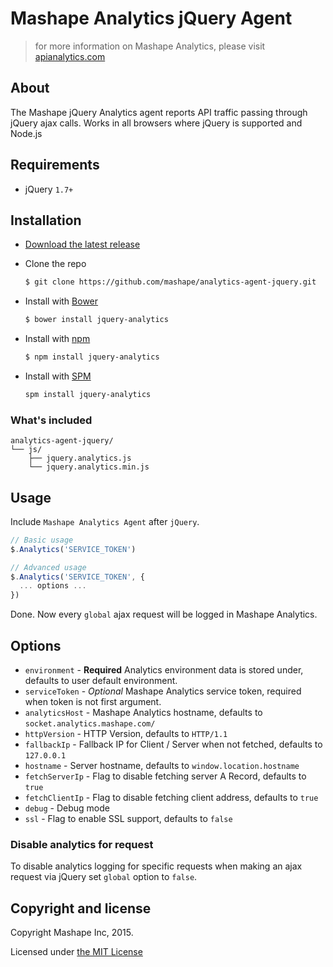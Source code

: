 # Mashape Analytics jQuery Agent

> for more information on Mashape Analytics, please visit [apianalytics.com](https://www.apianalytics.com)

## About

The Mashape jQuery Analytics agent reports API traffic passing through jQuery ajax calls. Works in all browsers where jQuery is supported and Node.js

## Requirements

- jQuery `1.7+`

## Installation

- [Download the latest release](https://github.com/Mashape/analytics-agent-jquery/releases)
- Clone the repo
  ```bash
  $ git clone https://github.com/mashape/analytics-agent-jquery.git
  ```

- Install with [Bower](http://bower.io) 
  ```bash
  $ bower install jquery-analytics
  ```

- Install with [npm](https://www.npmjs.com)
  ```bash
  $ npm install jquery-analytics
  ```

- Install with [SPM](http://spmjs.io)
  ```bash
  spm install jquery-analytics
  ```

### What's included

```
analytics-agent-jquery/
└── js/
    ├── jquery.analytics.js
    └── jquery.analytics.min.js
```

## Usage

Include `Mashape Analytics Agent` after `jQuery`.

```js
// Basic usage
$.Analytics('SERVICE_TOKEN')

// Advanced usage
$.Analytics('SERVICE_TOKEN', {
  ... options ...
})
```

Done. Now every `global` ajax request will be logged in Mashape Analytics.

## Options

- `environment` - **Required** Analytics environment data is stored under, defaults to user default environment.
- `serviceToken` - *Optional* Mashape Analytics service token, required when token is not first argument.
- `analyticsHost` - Mashape Analytics hostname, defaults to `socket.analytics.mashape.com/`
- `httpVersion` - HTTP Version, defaults to `HTTP/1.1`
- `fallbackIp` - Fallback IP for Client / Server when not fetched, defaults to `127.0.0.1`
- `hostname` - Server hostname, defaults to `window.location.hostname`
- `fetchServerIp` - Flag to disable fetching server A Record, defaults to `true`
- `fetchClientIp` - Flag to disable fetching client address, defaults to `true`
- `debug` - Debug mode
- `ssl` - Flag to enable SSL support, defaults to `false`

### Disable analytics for request

To disable analytics logging for specific requests when making an ajax request
via jQuery set `global` option to `false`.

## Copyright and license

Copyright Mashape Inc, 2015.

Licensed under [the MIT License](https://github.com/Mashape/analytics-agent-jquery/blob/master/LICENSE)
